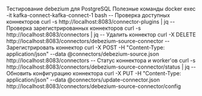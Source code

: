 Тестирование debezium для PostgreSQL
Полезные команды
docker exec -it kafka-connect-kafka-connect-1 bash
-- Проверка доступных коннекторов
curl -s http://localhost:8083/connector-plugins | jq
-- Проверка зарегистрированных коннекторов
curl -s http://localhost:8083/connectors | jq
-- Удалить коннектор
curl -X DELETE http://localhost:8083/connectors/debezium-source-connector
-- Зарегистрировать коннектор
curl -X POST -H "Content-Type: application/json" --data @connectors/debezium-source.json http://localhost:8083/connectors
-- Статус коннектора и worker'ов
curl -s http://localhost:8083/connectors/debezium-source-connector/status | jq
-- Обновить конфигурацию коннектора
curl -X PUT -H "Content-Type: application/json" --data @connectors/update-connector.json http://localhost:8083/connectors/debezium-source-connector/config